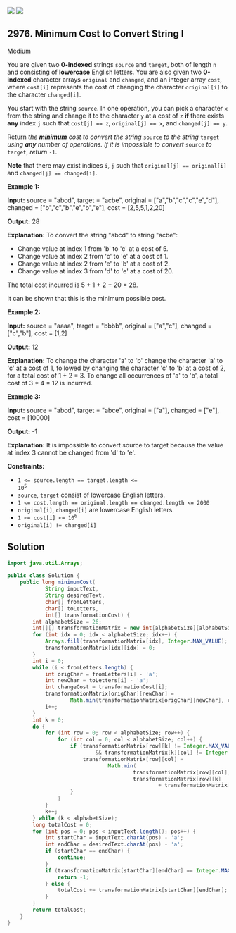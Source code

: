 [![](https://img.shields.io/github/stars/javadev/LeetCode-in-Java?label=Stars&style=flat-square)](https://github.com/javadev/LeetCode-in-Java)
[![](https://img.shields.io/github/forks/javadev/LeetCode-in-Java?label=Fork%20me%20on%20GitHub%20&style=flat-square)](https://github.com/javadev/LeetCode-in-Java/fork)

## 2976\. Minimum Cost to Convert String I

Medium

You are given two **0-indexed** strings `source` and `target`, both of length `n` and consisting of **lowercase** English letters. You are also given two **0-indexed** character arrays `original` and `changed`, and an integer array `cost`, where `cost[i]` represents the cost of changing the character `original[i]` to the character `changed[i]`.

You start with the string `source`. In one operation, you can pick a character `x` from the string and change it to the character `y` at a cost of `z` **if** there exists **any** index `j` such that `cost[j] == z`, `original[j] == x`, and `changed[j] == y`.

Return _the **minimum** cost to convert the string_ `source` _to the string_ `target` _using **any** number of operations. If it is impossible to convert_ `source` _to_ `target`, _return_ `-1`.

**Note** that there may exist indices `i`, `j` such that `original[j] == original[i]` and `changed[j] == changed[i]`.

**Example 1:**

**Input:** source = "abcd", target = "acbe", original = ["a","b","c","c","e","d"], changed = ["b","c","b","e","b","e"], cost = [2,5,5,1,2,20]

**Output:** 28

**Explanation:** To convert the string "abcd" to string "acbe": 
- Change value at index 1 from 'b' to 'c' at a cost of 5. 
- Change value at index 2 from 'c' to 'e' at a cost of 1. 
- Change value at index 2 from 'e' to 'b' at a cost of 2. 
- Change value at index 3 from 'd' to 'e' at a cost of 20. 

The total cost incurred is 5 + 1 + 2 + 20 = 28. 

It can be shown that this is the minimum possible cost.

**Example 2:**

**Input:** source = "aaaa", target = "bbbb", original = ["a","c"], changed = ["c","b"], cost = [1,2]

**Output:** 12

**Explanation:** To change the character 'a' to 'b' change the character 'a' to 'c' at a cost of 1, followed by changing the character 'c' to 'b' at a cost of 2, for a total cost of 1 + 2 = 3. To change all occurrences of 'a' to 'b', a total cost of 3 * 4 = 12 is incurred.

**Example 3:**

**Input:** source = "abcd", target = "abce", original = ["a"], changed = ["e"], cost = [10000]

**Output:** -1

**Explanation:** It is impossible to convert source to target because the value at index 3 cannot be changed from 'd' to 'e'.

**Constraints:**

*   <code>1 <= source.length == target.length <= 10<sup>5</sup></code>
*   `source`, `target` consist of lowercase English letters.
*   `1 <= cost.length == original.length == changed.length <= 2000`
*   `original[i]`, `changed[i]` are lowercase English letters.
*   <code>1 <= cost[i] <= 10<sup>6</sup></code>
*   `original[i] != changed[i]`

## Solution

```java
import java.util.Arrays;

public class Solution {
    public long minimumCost(
            String inputText,
            String desiredText,
            char[] fromLetters,
            char[] toLetters,
            int[] transformationCost) {
        int alphabetSize = 26;
        int[][] transformationMatrix = new int[alphabetSize][alphabetSize];
        for (int idx = 0; idx < alphabetSize; idx++) {
            Arrays.fill(transformationMatrix[idx], Integer.MAX_VALUE);
            transformationMatrix[idx][idx] = 0;
        }
        int i = 0;
        while (i < fromLetters.length) {
            int origChar = fromLetters[i] - 'a';
            int newChar = toLetters[i] - 'a';
            int changeCost = transformationCost[i];
            transformationMatrix[origChar][newChar] =
                    Math.min(transformationMatrix[origChar][newChar], changeCost);
            i++;
        }
        int k = 0;
        do {
            for (int row = 0; row < alphabetSize; row++) {
                for (int col = 0; col < alphabetSize; col++) {
                    if (transformationMatrix[row][k] != Integer.MAX_VALUE
                            && transformationMatrix[k][col] != Integer.MAX_VALUE) {
                        transformationMatrix[row][col] =
                                Math.min(
                                        transformationMatrix[row][col],
                                        transformationMatrix[row][k]
                                                + transformationMatrix[k][col]);
                    }
                }
            }
            k++;
        } while (k < alphabetSize);
        long totalCost = 0;
        for (int pos = 0; pos < inputText.length(); pos++) {
            int startChar = inputText.charAt(pos) - 'a';
            int endChar = desiredText.charAt(pos) - 'a';
            if (startChar == endChar) {
                continue;
            }
            if (transformationMatrix[startChar][endChar] == Integer.MAX_VALUE) {
                return -1;
            } else {
                totalCost += transformationMatrix[startChar][endChar];
            }
        }
        return totalCost;
    }
}
```